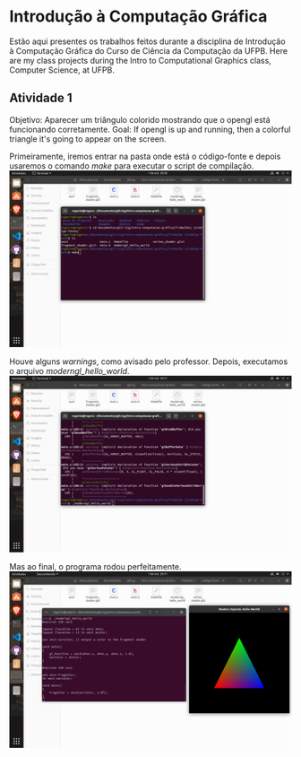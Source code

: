 # Introdução à Computação Gráfica
 Estão aqui presentes os trabalhos feitos durante a disciplina de Introdução à Computação Gráfica do Curso de Ciência da Computação da UFPB.
 Here are my class projects during the Intro to Computational Graphics class, Computer Science, at UFPB. 

## Atividade 1

Objetivo: Aparecer um triângulo colorido mostrando que o opengl está funcionando corretamente.
Goal: If opengl is up and running, then a colorful triangle it's going to appear on the screen.

Primeiramente, iremos entrar na pasta onde está o código-fonte e depois usaremos o comando *make* para executar o script de compilação.
![](Trabalho%201/prints/01.png)


Houve alguns *warnings*, como avisado pelo professor. Depois, executamos o arquivo *moderngl_hello_world*. 
![](Trabalho%201/prints/02.png)


Mas ao final, o programa rodou perfeitamente.
![](Trabalho%201/prints/03.png)
 

